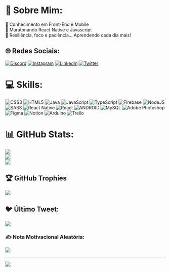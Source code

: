# 💫 Sobre Mim:
🔭 Conhecimento em Front-End e Mobile<br>🌱 Maratonando React Native e Javascript<br>💬 Resiliência, foco e paciência... Aprendendo cada dia mais!


## 🌐 Redes Sociais:
[![Discord](https://img.shields.io/badge/Discord-%237289DA.svg?logo=discord&logoColor=white)](https://discord.gg/TheGVictor#9611) [![Instagram](https://img.shields.io/badge/Instagram-%23E4405F.svg?logo=Instagram&logoColor=white)](https://instagram.com/sancinetti_) [![LinkedIn](https://img.shields.io/badge/LinkedIn-%230077B5.svg?logo=linkedin&logoColor=white)](https://linkedin.com/in/gabriel-sancinetti-754548264) [![Twitter](https://img.shields.io/badge/Twitter-%231DA1F2.svg?logo=Twitter&logoColor=white)](https://twitter.com/The_GVictor) 

# 💻 Skills:
![CSS3](https://img.shields.io/badge/css3-%231572B6.svg?style=for-the-badge&logo=css3&logoColor=white) ![HTML5](https://img.shields.io/badge/html5-%23E34F26.svg?style=for-the-badge&logo=html5&logoColor=white) ![Java](https://img.shields.io/badge/java-%23ED8B00.svg?style=for-the-badge&logo=java&logoColor=white) ![JavaScript](https://img.shields.io/badge/javascript-%23323330.svg?style=for-the-badge&logo=javascript&logoColor=%23F7DF1E) ![TypeScript](https://img.shields.io/badge/typescript-%23007ACC.svg?style=for-the-badge&logo=typescript&logoColor=white) ![Firebase](https://img.shields.io/badge/firebase-%23039BE5.svg?style=for-the-badge&logo=firebase) ![NodeJS](https://img.shields.io/badge/node.js-6DA55F?style=for-the-badge&logo=node.js&logoColor=white) ![SASS](https://img.shields.io/badge/SASS-hotpink.svg?style=for-the-badge&logo=SASS&logoColor=white) ![React Native](https://img.shields.io/badge/react_native-%2320232a.svg?style=for-the-badge&logo=react&logoColor=%2361DAFB) ![React](https://img.shields.io/badge/react-%2320232a.svg?style=for-the-badge&logo=react&logoColor=%2361DAFB) ![ANDROID](https://img.shields.io/badge/android-%2320232a.svg?style=for-the-badge&logo=android&logoColor=%a4c639) ![MySQL](https://img.shields.io/badge/mysql-%2300f.svg?style=for-the-badge&logo=mysql&logoColor=white) ![Adobe Photoshop](https://img.shields.io/badge/adobephotoshop-%2331A8FF.svg?style=for-the-badge&logo=adobephotoshop&logoColor=white) 	![Figma](https://img.shields.io/badge/figma-%23F24E1E.svg?style=for-the-badge&logo=figma&logoColor=white) ![Notion](https://img.shields.io/badge/Notion-%23000000.svg?style=for-the-badge&logo=notion&logoColor=white) ![Arduino](https://img.shields.io/badge/-Arduino-00979D?style=for-the-badge&logo=Arduino&logoColor=white) ![Trello](https://img.shields.io/badge/Trello-%23026AA7.svg?style=for-the-badge&logo=Trello&logoColor=white)
# 📊 GitHub Stats:
![](https://github-readme-stats.vercel.app/api?username=TheGVictor&theme=dark&hide_border=false&include_all_commits=true&count_private=false)<br/>
![](https://github-readme-streak-stats.herokuapp.com/?user=TheGVictor&theme=dark&hide_border=false)<br/>
![](https://github-readme-stats.vercel.app/api/top-langs/?username=TheGVictor&theme=dark&hide_border=false&include_all_commits=true&count_private=false&layout=compact)

## 🏆 GitHub Trophies
![](https://github-profile-trophy.vercel.app/?username=TheGVictor&theme=discord&no-frame=true&no-bg=false&margin-w=4)

## 🐦 Último Tweet:
[![](https://gtce.itsvg.in/api?username=The_GVictor)](https://github.com/VishwaGauravIn/github-twitter-card-embed)

### ✍️ Nota Motivacional Aleatória:
![](https://quotes-github-readme.vercel.app/api?type=horizontal&theme=radical)

---
[![](https://visitcount.itsvg.in/api?id=TheGVictor&icon=1&color=1)](https://visitcount.itsvg.in)


